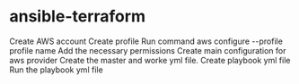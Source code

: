 # ansible-terraform
Create AWS account
Create profile 
Run command
aws configure --profile profile name
Add the necessary permissions
Create main configuration for aws provider
Create the master and worke yml file.
Create playbook yml file
Run the playbook  yml file 
